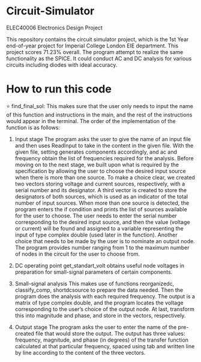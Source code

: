 # Circuit-Simulator
ELEC40006 Electronics Design Project 

This repository contains the circuit simulator project, which is the 1st Year end-of-year project for Imperial College London EIE department. This project scores 71.23% overall. The program attempt to realize the same functionality as the SPICE. It could conduct AC and DC analysis for various circuits including diodes with ideal accuracy. 

# How to run this code

:star: find_final_sol: This makes sure that the user only needs to input the name of this function and instructions in the main, and the rest of the instructions would appear in the terminal. The order of the implementation of the function is as follows: 

1) Input stage
The program asks the user to give the name of an input file and then uses ReadInput to take in the content in the given file. With the given file, setting generates components accordingly, and ac and frequency obtain the list of frequencies required for the analysis. Before moving on to the next stage, we built upon what is required by the specification by allowing the user to choose the desired input source when there is more than one source. To make a choice clear, we created two vectors storing voltage and current sources, respectively, with a serial number and its designator. A third vector is created to store the designators of both sources, which is used as an indicator of the total number of input sources. When more than one source is detected, the program enters the if condition and prints the list of sources available for the user to choose. The user needs to enter the serial number corresponding to the desired input source, and then the value (voltage or current) will be found and assigned to a variable representing the input of type complex double (used later in the function). Another choice that needs to be made by the user is to nominate an output node. The program provides number ranging from 1 to the maximum number of nodes in the circuit for the user to choose from.

2) DC operating point
get_standart_volt obtains useful node voltages in preparation for small-signal parameters of certain components.

3) Small-signal analysis
This makes use of functions reorganizedc, classify_comp, shortdcsource to prepare the data needed. Then the program does the analysis with each required frequency. The output is a matrix of type complex double, and the program locates the voltage corresponding to the user’s choice of the output node. At last, transform this into magnitude and phase, and store in the vectors, respectively.

4) Output stage
The program asks the user to enter the name of the pre-created file that would store the output. The output has three values: frequency, magnitude, and phase (in degrees) of the transfer function calculated at that particular frequency, spaced using tab and written line by line according to the content of the three vectors.
